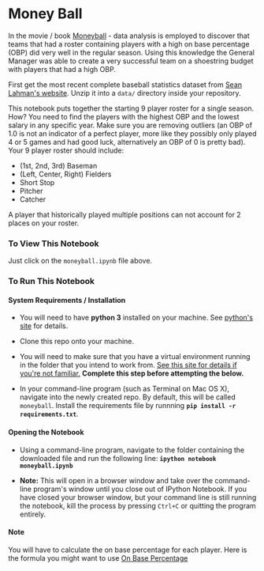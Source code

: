 # Money Ball

In the movie / book [Moneyball](http://www.imdb.com/title/tt1210166/) - data analysis
is employed to discover that teams that had a roster containing players with a high
on base percentage (OBP) did very well in the regular season. Using this knowledge
the General Manager was able to create a very successful team on a shoestring budget
with players that had a high OBP.

First get the most recent complete baseball statistics dataset from [Sean Lahman's website](http://www.seanlahman.com/baseball-archive/statistics/). Unzip it into a `data/` directory inside your repository.

This notebook puts together the starting 9 player roster for a single season.  How?
You need to find the players with the highest OBP and the lowest salary in any specific year. Make
sure you are removing outliers (an OBP of 1.0 is not an indicator of a perfect player, more like
they possibly only played 4 or 5 games and had good luck, alternatively an OBP of 0 is pretty
bad).  Your 9 player roster should include:

 - (1st, 2nd, 3rd) Baseman
 - (Left, Center, Right) Fielders
 - Short Stop
 - Pitcher
 - Catcher

A player that historically played multiple positions can not account for 2 places on your roster.

### To View This Notebook
Just click on the `moneyball.ipynb` file above.

### To Run This Notebook
#### System Requirements / Installation

* You will need to have **python&nbsp;3** installed on your machine. See [python's site](https://www.python.org/) for details.

* Clone this repo onto your machine.

* You will need to make sure that you have a virtual environment running in the folder that you intend to work from. [See this site for details if you're not familiar.](http://docs.python-guide.org/en/latest/dev/virtualenvs/) **Complete this step before attempting the below.**

* In your command-line program (such as Terminal on Mac&nbsp;OS&nbsp;X), navigate into the newly created repo. By default, this will be called `moneyball`. Install the requirements file by runnning **`pip install -r requirements.txt`**.

#### Opening the Notebook
* Using a command-line program, navigate to the folder containing the downloaded file and run the following line: **`ipython notebook moneyball.ipynb`**

* **Note:** This will open in a browser window and take over the command-line program's window until you close out of IPython Notebook. If you have closed your browser window, but your command line is still running the notebook, kill the process by pressing `Ctrl+C` or quitting the program entirely.

<!--
## Hard Mode

In addition to the required objectives outlined above you should adjust each player's salary
for inflation based on the year they earned the salary.

Also you are required to put together an "all time best" legacy team based on their adjusted salary. -->

#### Note

You will have to calculate the on base percentage for each player.  Here is the formula you
might want to use [On Base Percentage](https://en.wikipedia.org/wiki/On-base_percentage)
